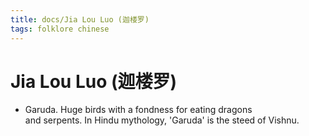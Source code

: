 ```yaml
---
title: docs/Jia Lou Luo (迦楼罗)
tags: folklore chinese
---
```


# Jia Lou Luo (迦楼罗)
- Garuda. Huge birds with a fondness for eating dragons  
	and serpents. In Hindu mythology, 'Garuda' is the steed of Vishnu.